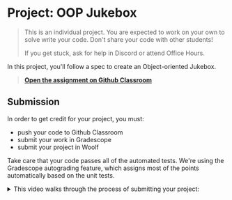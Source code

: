 # Project: OOP Jukebox

> This is an individual project. You are expected to work on your own to solve
> write your code. Don't share your code with other students!
>
> If you get stuck, ask for help in Discord or attend Office Hours.

In this project, you'll follow a spec to create an Object-oriented Jukebox.

> **[Open the assignment on Github Classroom](https://classroom.github.com/a/qjy5xzvD)**

## Submission

In order to get credit for your project, you must:

- push your code to Github Classroom
- submit your work in Gradescope
- submit your project in Woolf

Take care that your code passes all of the automated tests. We're using the
Gradescope autograding feature, which assigns most of the points automatically
based on the unit tests.

<details>
<summary>
This video walks through the process of submitting your project:
</summary>
<div style="position: relative; padding-bottom: 62.5%; height: 0;"><iframe src="https://www.loom.com/embed/b6f344e3887d46d7a63d5cafac2fc21e" frameborder="0" webkitallowfullscreen mozallowfullscreen allowfullscreen style="position: absolute; top: 0; left: 0; width: 100%; height: 100%;"></iframe></div>
</details>
